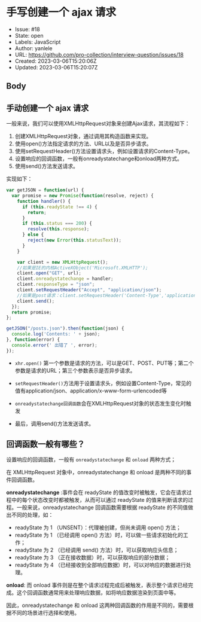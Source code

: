 # 手写创建一个 ajax 请求

- Issue: #18
- State: open
- Labels: JavaScript
- Author: yanlele
- URL: https://github.com/pro-collection/interview-question/issues/18
- Created: 2023-03-06T15:20:06Z
- Updated: 2023-03-06T15:20:07Z

## Body

## 手动创建一个 ajax 请求

一般来说，我们可以使用XMLHttpRequest对象来创建Ajax请求，其流程如下：

1. 创建XMLHttpRequest对象，通过调用其构造函数来实现。
2. 使用open()方法指定请求的方法、URL以及是否异步请求。
3. 使用setRequestHeader()方法设置请求头，例如设置请求的Content-Type。
4. 设置响应的回调函数，一般有onreadystatechange和onload两种方式。
5. 使用send()方法发送请求。

实现如下：

```javascript
var getJSON = function(url) {
  var promise = new Promise(function(resolve, reject) {
    function handler() {
      if (this.readyState !== 4) {
        return;
      }
      if (this.status === 200) {
        resolve(this.response);
      } else {
        reject(new Error(this.statusText));
      }
    }

    var client = new XMLHttpRequest();
    //如果是IE的内核ActiveXObject('Microsoft.XMLHTTP');
    client.open("GET", url);
    client.onreadystatechange = handler;
    client.responseType = "json";
    client.setRequestHeader("Accept", "application/json");
    //如果是post请求：client.setRequestHeader('Content-Type','application/X-WWW-form-urlencoded')
    client.send();
  });
  return promise;
};

getJSON("/posts.json").then(function(json) {
  console.log('Contents: ' + json);
}, function(error) {
  console.error(' 出错了 ', error);
});
```

- `xhr.open()` 第一个参数是请求的方法，可以是GET、POST、PUT等；第二个参数是请求的URL；第三个参数表示是否异步请求。

- `setRequestHeader()`方法用于设置请求头，例如设置Content-Type，常见的值有application/json、application/x-www-form-urlencoded等

- `onreadystatechange回调函数`会在XMLHttpRequest对象的状态发生变化时触发

- 最后，调用send()方法发送请求。

## 回调函数一般有哪些？

设置响应的回调函数，一般有 `onreadystatechange` 和 `onload` 两种方式；

在 XMLHttpRequest 对象中，onreadystatechange 和 onload 是两种不同的事件回调函数。

**onreadystatechange** :事件会在 readyState 的值改变时被触发，它会在请求过程中的每个状态改变时都被触发，从而可以通过 readyState
的值来判断请求的过程。一般来说，onreadystatechange 回调函数需要根据 readyState 的不同值做出不同的处理，如：

- readyState 为 1 （UNSENT）：代理被创建，但尚未调用 open() 方法；
- readyState 为 1 （已经调用 open() 方法）时，可以做一些请求初始化的工作；
- readyState 为 2 （已经调用 send() 方法）时，可以获取响应头信息；
- readyState 为 3 （正在接收数据）时，可以获取响应的部分数据；
- readyState 为 4 （已经接收到全部响应数据）时，可以对响应的数据进行处理。

**onload**: 而 onload 事件则是在整个请求过程完成后被触发，表示整个请求已经完成。这个回调函数通常用来处理响应数据，如将响应数据渲染到页面中等。

因此，onreadystatechange 和 onload 这两种回调函数的作用是不同的，需要根据不同的场景进行选择和使用。

